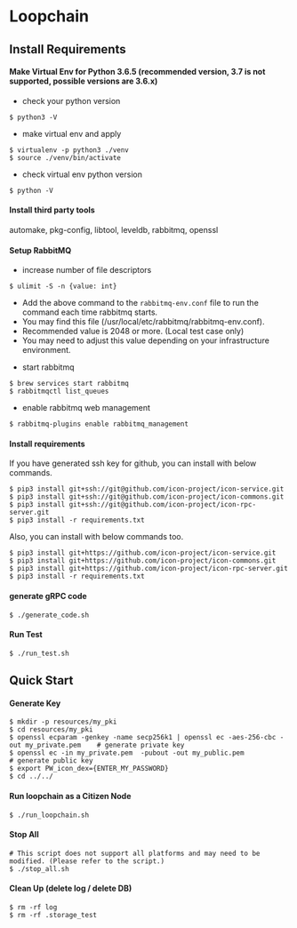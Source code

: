# Loopchain

## Install Requirements

#### Make Virtual Env for Python 3.6.5 (recommended version, 3.7 is not supported, possible versions are 3.6.x)

 * check your python version

 ```
 $ python3 -V
 ```

 * make virtual env and apply

 ```
 $ virtualenv -p python3 ./venv
 $ source ./venv/bin/activate
 ```

 * check virtual env python version

 ```
 $ python -V
 ```

#### Install third party tools
automake, pkg-config, libtool, leveldb, rabbitmq, openssl

#### Setup RabbitMQ

* increase number of file descriptors

```
$ ulimit -S -n {value: int}
```

- Add the above command to the `rabbitmq-env.conf` file to run the command each time rabbitmq starts.
- You may find this file (/usr/local/etc/rabbitmq/rabbitmq-env.conf).
- Recommended value is 2048 or more. (Local test case only)
- You may need to adjust this value depending on your infrastructure environment.

* start rabbitmq

```
$ brew services start rabbitmq
$ rabbitmqctl list_queues
```

* enable rabbitmq web management

```
$ rabbitmq-plugins enable rabbitmq_management
```

#### Install requirements

If you have generated ssh key for github, you can install with below commands.
```
$ pip3 install git+ssh://git@github.com/icon-project/icon-service.git
$ pip3 install git+ssh://git@github.com/icon-project/icon-commons.git
$ pip3 install git+ssh://git@github.com/icon-project/icon-rpc-server.git
$ pip3 install -r requirements.txt
```

Also, you can install with below commands too.
```
$ pip3 install git+https://github.com/icon-project/icon-service.git
$ pip3 install git+https://github.com/icon-project/icon-commons.git
$ pip3 install git+https://github.com/icon-project/icon-rpc-server.git
$ pip3 install -r requirements.txt
```

#### generate gRPC code
```
$ ./generate_code.sh
```

#### Run Test

```
$ ./run_test.sh
```

## Quick Start

#### Generate Key

```
$ mkdir -p resources/my_pki
$ cd resources/my_pki
$ openssl ecparam -genkey -name secp256k1 | openssl ec -aes-256-cbc -out my_private.pem    # generate private key
$ openssl ec -in my_private.pem  -pubout -out my_public.pem                                # generate public key
$ export PW_icon_dex={ENTER_MY_PASSWORD}
$ cd ../../
```

#### Run loopchain as a Citizen Node

```
$ ./run_loopchain.sh
```

#### Stop All

```
# This script does not support all platforms and may need to be modified. (Please refer to the script.)
$ ./stop_all.sh
```

#### Clean Up (delete log / delete DB)

```
$ rm -rf log
$ rm -rf .storage_test
```